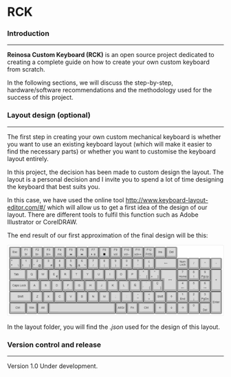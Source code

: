 # RCK

### Introduction
----
**Reinosa Custom Keyboard (RCK)** is an open source project dedicated to creating a complete guide on how to create your own custom keyboard from scratch.

In the following sections, we will discuss the step-by-step, hardware/software recommendations and the methodology used for the success of this project.

### Layout design (optional)
----
The first step in creating your own custom mechanical keyboard is whether you want to use an existing keyboard layout (which will make it easier to find the necessary parts) or whether you want to customise the keyboard layout entirely.

In this project, the decision has been made to custom design the layout. The layout is a personal decision and I invite you to spend a lot of time designing the keyboard that best suits you.

In this case, we have used the online tool http://www.keyboard-layout-editor.com/#/ which will allow us to get a first idea of the design of our layout. There are different tools to fulfil this function such as Adobe Illustrator or CorelDRAW.

The end result of our first approximation of the final design will be this:

![image-1](./layout/layout.png)

In the layout folder, you will find the *.json* used for the design of this layout.

### Version control and release
----
Version 1.0
Under development.